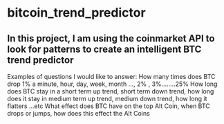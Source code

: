 # bitcoin_trend_predictor

## In this project, I am using the coinmarket API to look for patterns to create an intelligent BTC trend predictor
Examples of questions I would like to answer:
How many times does BTC drop 1% a minute, hour, day, week, month ..., 2% , 3%........25%
How long does BTC stay in a short term up trend, short term down trend, how long does it stay in medium term up trend, medium down trend, how long it flatters ...etc
What effect does BTC have on the top Alt Coin, when BTC drops or jumps, how does this effect the Alt Coins



